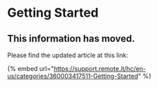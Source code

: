 # Getting Started

## This information has moved.

Please find the updated article at this link:

{% embed url="https://support.remote.it/hc/en-us/categories/360003417511-Getting-Started" %}



